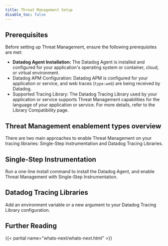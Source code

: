 ```yaml
---
title: Threat Management Setup
disable_toc: false
---
```


## Prerequisites

Before setting up Threat Management, ensure the following prerequisites are met:

- **Datadog Agent Installation:** The Datadog Agent is installed and configured for your application's operating system or container, cloud, or virtual environment.
- Datadog APM Configuration: Datadog APM is configured for your application or service, and web traces (`type:web`) are being received by Datadog.
- Supported Tracing Library: The Datadog Tracing Library used by your application or service supports Threat Management capabilities for the language of your application or service. For more details, refer to the Library Compatibility page.

## Threat Management enablement types overview

There are two main approaches to enable Threat Management on your tracing libraries: Single-Step Instrumentation and Datadog Tracing Libraries.

## Single-Step Instrumentation

Run a one-line install command to install the Datadog Agent, and enable Threat Management with Single-Step Instrumentation.


## Datadog Tracing Libraries

Add an environment variable or a new argument to your Datadog Tracing Library configuration.

## Further Reading

{{< partial name="whats-next/whats-next.html" >}}